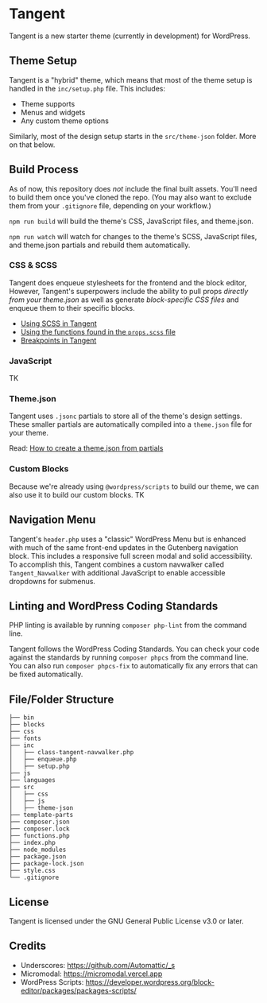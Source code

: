 # Tangent

Tangent is a new starter theme (currently in development) for WordPress.

## Theme Setup

Tangent is a "hybrid" theme, which means that most of the theme setup is handled in the `inc/setup.php` file. This includes:

- Theme supports
- Menus and widgets
- Any custom theme options

Similarly, most of the design setup starts in the `src/theme-json` folder. More on that below.

## Build Process

As of now, this repository does _not_ include the final built assets. You'll need to build them once you've cloned the repo. (You may also want to exclude them from your `.gitignore` file, depending on your workflow.)

`npm run build` will build the theme's CSS, JavaScript files, and theme.json.

`npm run watch` will watch for changes to the theme's SCSS, JavaScript files, and theme.json partials and rebuild them automatically.

### CSS & SCSS

Tangent does enqueue stylesheets for the frontend and the block editor, However, Tangent's superpowers include the ability to pull props _directly from your theme.json_ as well as generate _block-specific CSS files_ and enqueue them to their specific blocks. 

- [Using SCSS in Tangent](https://github.com/understrap/tangent/tree/develop/src/scss#readme)
- [Using the functions found in the `props.scss` file](https://github.com/understrap/tangent/blob/develop/src/scss/abstracts/props.md)
- [Breakpoints in Tangent](https://github.com/understrap/tangent/blob/develop/src/scss/abstracts/breakpoints.md)

### JavaScript

TK

### Theme.json

Tangent uses `.jsonc` partials to store all of the theme's design settings. These smaller partials are automatically compiled into a `theme.json` file for your theme.

Read: [How to create a theme.json from partials](https://github.com/understrap/tangent/tree/develop/src/theme-json#readme)

### Custom Blocks

Because we're already using `@wordpress/scripts` to build our theme, we can also use it to build our custom blocks. TK

## Navigation Menu

Tangent's `header.php` uses a "classic" WordPress Menu but is enhanced with much of the same front-end updates in the Gutenberg navigation block. This includes a responsive full screen modal and solid accessibility. To accomplish this, Tangent combines a custom navwalker called `Tangent_Navwalker` with additional JavaScript to enable accessible dropdowns for submenus.

## Linting and WordPress Coding Standards

PHP linting is available by running `composer php-lint` from the command line.

Tangent follows the WordPress Coding Standards. You can check your code against the standards by running `composer phpcs` from the command line. You can also run `composer phpcs-fix` to automatically fix any errors that can be fixed automatically. 


## File/Folder Structure

```
├── bin
├── blocks
├── css
├── fonts
├── inc
│   ├── class-tangent-navwalker.php
│   ├── enqueue.php
│   ├── setup.php
├── js
├── languages
├── src
│   ├── css
│   ├── js
│   ├── theme-json
├── template-parts
├── composer.json
├── composer.lock
├── functions.php
├── index.php
├── node_modules
├── package.json
├── package-lock.json 
├── style.css
└── .gitignore
```

## License

Tangent is licensed under the GNU General Public License v3.0 or later.

## Credits

- Underscores: https://github.com/Automattic/_s
- Micromodal: https://micromodal.vercel.app
- WordPress Scripts: https://developer.wordpress.org/block-editor/packages/packages-scripts/